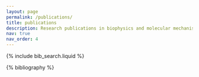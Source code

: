 ```yaml
---
layout: page
permalink: /publications/
title: publications
description: Research publications in biophysics and molecular mechanisms, including work in Nature Communications and Nucleic Acids Research.
nav: true
nav_order: 4
---
```


<!-- _pages/publications.md -->

<!-- Bibsearch Feature -->

{% include bib_search.liquid %}

<div class="publications">

{% bibliography %}

</div>
